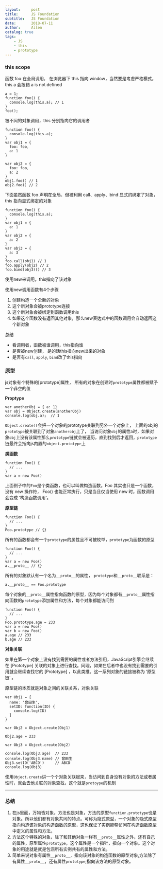 ```yaml
---
layout:     post
title:      JS Foundation 
subtitle:   JS Foundation 
date:       2018-07-11
author:     Allen
catalog: true
tags:
    - JS
    - this
    - prototype
---
```


### this scope

函数 foo 在全局调用， 在浏览器下 this 指向 window，当然要是考虑严格模式， this.a 会报错 a is not defined

```
a = 1;
function foo() {
  console.log(this.a); // 1
}
foo();
```
被不同的对象调用，this 分别指向它的调用者

```
function foo() {
  console.log(this.a);
}
var obj1 = {
  foo: foo,
  a: 1
}

var obj2 = {
  foo: foo,
  a: 2
}
obj1.foo() // 1
obj2.foo() // 2
```

下面虽然函数 foo 声明在全局，但被利用 call、apply、bind 显式的绑定了对象，this 指向显式绑定的对象

```
function foo() {
  console.log(this.a);
}
var obj1 = {
  a: 1
}
var obj2 = {
  a: 2
}
var obj3 = {
  a: 3
}
foo.call(obj1) // 1
foo.apply(obj2) // 2
foo.bind(obj3)() // 3

```

使用new来调用，this指向了该对象

使用new调用函数有4个步骤

1. 创建构造一个全新的对象
2. 这个新对象会被prototype连接
3. 这个新对象会被绑定到函数调用this
4. 如果这个函数没有返回其他对象，那么new表达式中的函数调用会自动返回这个新对象

总结

- 看调用者，函数被谁调用，this指向谁
- 是否被new创建， 是的话this指向new出来的对象
- 是否有`call`, `apply`, `bind`改了this指向

### 原型
js对象有个特殊的[prototype]属性， 所有的对象在创建时`prototype`属性都被赋予一个非空的值

**Proptype**

```
var anotherObj = { a: 1}
var obj = Object.create(anotherObj)
console.log(obj.a);  // 1
```

`Object.create()`会把一个对象的prototype关联到另外一个对象上， 上面的obj的`prototype`被关联到了对象`anotherobj`上了， 当访问对象`obj`的属性a时，如果对象`obj`上没有该属性那么`prototype`链就会被遍历，直到找到后才返回，`prototype`链最终会指向js内置的`object.prototype`上

 **类函数**

```
function Foo() {
  // ...
}
var a = new Foo()

```

上面例子中的`Foo`是个类函数，也可以叫做构造函数。Foo 其实也只是一个函数， 没有 new 操作符， Foo() 也能正常执行，只是当且仅当使用 new 时，函数调用会变成 ‘构造函数调用’。

**原型链**

```
function Foo() {
  // ...
}
Foo.prototype // {}
```

所有的函数都会有一个`prototype`的属性且不可被枚举，`prototype`为函数的原型

```
function Foo() {
  // ...
}
var a = new Foo()
a.__proto__ // {}
```

所有的对象默认有一个名为`__proto__`的属性， `prototype`和`__proto__`联系是：

`a.__proto__ == Foo.prototype`

每个对象的`__proto__`属性指向函数的原型，因为每个对象都有`__proto__`属性指向函数的`prototype`添加属性和方法，每个对象都能访问到

```
function Foo() {
  // ...
}
Foo.prototype.age = 233
var a = new Foo()
var b = new Foo()
a.age // 233
b.age // 233
```
**对象关联**

如果在第一个对象上没有找到需要的属性或者方法引用，JavaScript引擎会继续在 [Prototype] 关联的对象上进行查找。同理，如果在后者中也没有找到需要的引用就会继续查找它的 [Prototype] ，以此类推。这一系列对象的链接被称为 ‘原型链’ 。

原型链的本质就是对象之间的关联关系，对象关联

```
var Obj1 = {
  name: '曾田生',
  setID: function(ID) {
    console.log(ID)
  }
}

var Obj2 = Object.create(Obj1)

Obj2.age = 233

var Obj3 = Object.create(Obj2)

console.log(Obj3.age)  // 233
console.log(Obj3.name) // 曾田生
Obj3.setID('ABCD')     // ABCD
console.log(Obj3)

```

使用`Object.create`讲一个个对象关联起来，当访问到自身没有对象的方法或者属性时，就会去他关联的对象查找，这个就是`protoype`的机制

--- 
### 总结

1. 在js里面，万物皆对象，方法也是对象，方法的原型`function.prototype`也是对象。所以他们都有对象共同的特点。可称为隐式原型，一个对象的隐式原型指向构造该对象的构造函数的原型，这也保证了实例能够访问在构造函数原型中定义的属性和方法。
2. 方法这个特殊的对象，除了和其他对象一样有`__proto__`属性之外，还有自己的属性，原型属性`prototype`，这个属性是一个指针，指向一个对象。这个对象的用途就是就是包涵所有实例共有的属性和方法。
3. 简单来说对象有属性`__proto__`，指向该对象的构造函数的原型对象,方法除了有属性`__proto__`，还有属性`prototype`,指向该方法的原型对象。

